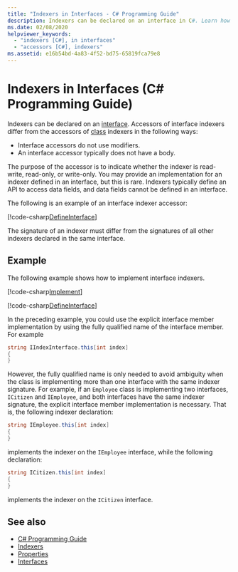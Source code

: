 ```yaml
---
title: "Indexers in Interfaces - C# Programming Guide"
description: Indexers can be declared on an interface in C#. Learn how accessors of interface indexers differ from the accessors of class indexers.
ms.date: 02/08/2020
helpviewer_keywords: 
  - "indexers [C#], in interfaces"
  - "accessors [C#], indexers"
ms.assetid: e16b54bd-4a83-4f52-bd75-65819fca79e8
---
```

# Indexers in Interfaces (C# Programming Guide)

Indexers can be declared on an [interface](../../language-reference/keywords/interface.md). Accessors of interface indexers differ from the accessors of [class](../../language-reference/keywords/class.md) indexers in the following ways:

- Interface accessors do not use modifiers.
- An interface accessor typically does not have a body.

The purpose of the accessor is to indicate whether the indexer is read-write, read-only, or write-only. You may provide an implementation for an indexer defined in an interface, but this is rare. Indexers typically define an API to access data fields, and data fields cannot be defined in an interface.

The following is an example of an interface indexer accessor:

[!code-csharp[DefineInterface](~/samples/snippets/csharp/interfaces/indexers.cs#DefineIndexer)]

The signature of an indexer must differ from the signatures of all other indexers declared in the same interface.

## Example

The following example shows how to implement interface indexers.

[!code-csharp[Implement](~/samples/snippets/csharp/interfaces/indexers.cs#ImplementInterface)]

[!code-csharp[DefineInterface](~/samples/snippets/csharp/interfaces/indexers.cs#ExampleCode)]

In the preceding example, you could use the explicit interface member implementation by using the fully qualified name of the interface member. For example

```csharp
string IIndexInterface.this[int index]
{
}
```

However, the fully qualified name is only needed to avoid ambiguity when the class is implementing more than one interface with the same indexer signature. For example, if an `Employee` class is implementing two interfaces, `ICitizen` and `IEmployee`, and both interfaces have the same indexer signature, the explicit interface member implementation is necessary. That is, the following indexer declaration:

```csharp
string IEmployee.this[int index]
{
}
```

implements the indexer on the `IEmployee` interface, while the following declaration:

```csharp
string ICitizen.this[int index]
{
}
```

implements the indexer on the `ICitizen` interface.

## See also

- [C# Programming Guide](../index.md)
- [Indexers](./index.md)
- [Properties](../classes-and-structs/properties.md)
- [Interfaces](../interfaces/index.md)
